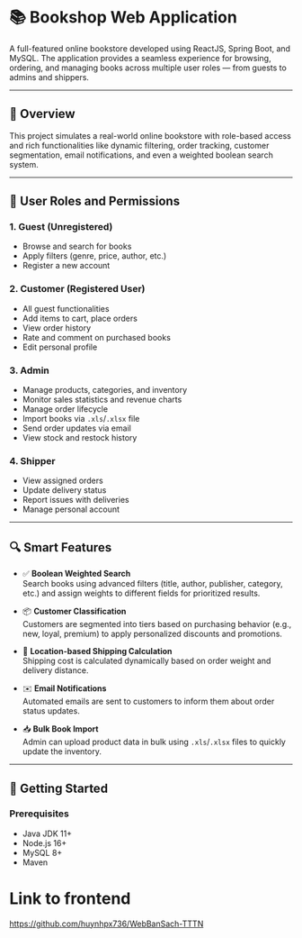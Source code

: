 
# 📚 Bookshop Web Application

A full-featured online bookstore developed using ReactJS, Spring Boot, and MySQL. The application provides a seamless experience for browsing, ordering, and managing books across multiple user roles — from guests to admins and shippers.

---

## 🌟 Overview

This project simulates a real-world online bookstore with role-based access and rich functionalities like dynamic filtering, order tracking, customer segmentation, email notifications, and even a weighted boolean search system.

---

## 👥 User Roles and Permissions

### 1. **Guest (Unregistered)**
- Browse and search for books
- Apply filters (genre, price, author, etc.)
- Register a new account

### 2. **Customer (Registered User)**
- All guest functionalities
- Add items to cart, place orders
- View order history
- Rate and comment on purchased books
- Edit personal profile

### 3. **Admin**
- Manage products, categories, and inventory
- Monitor sales statistics and revenue charts
- Manage order lifecycle
- Import books via `.xls`/`.xlsx` file
- Send order updates via email
- View stock and restock history

### 4. **Shipper**
- View assigned orders
- Update delivery status
- Report issues with deliveries
- Manage personal account

---

## 🔍 Smart Features

- ✅ **Boolean Weighted Search**  
  Search books using advanced filters (title, author, publisher, category, etc.) and assign weights to different fields for prioritized results.

- 📦 **Customer Classification**  
  Customers are segmented into tiers based on purchasing behavior (e.g., new, loyal, premium) to apply personalized discounts and promotions.

- 📍 **Location-based Shipping Calculation**  
  Shipping cost is calculated dynamically based on order weight and delivery distance.

- ✉️ **Email Notifications**  
  Automated emails are sent to customers to inform them about order status updates.

- 📥 **Bulk Book Import**  
  Admin can upload product data in bulk using `.xls`/`.xlsx` files to quickly update the inventory.

---



## 🚀 Getting Started

### Prerequisites
- Java JDK 11+
- Node.js 16+
- MySQL 8+
- Maven

# Link to frontend
https://github.com/huynhpx736/WebBanSach-TTTN
